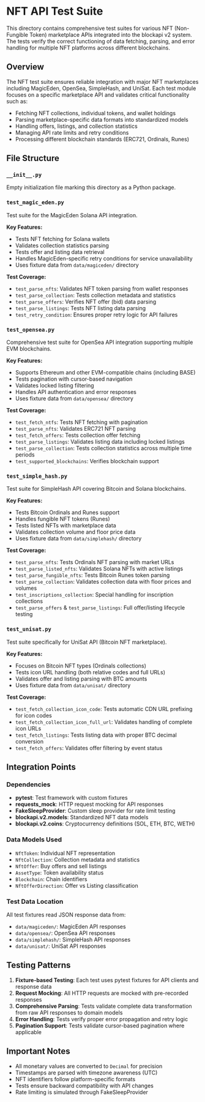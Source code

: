 # NFT API Test Suite

This directory contains comprehensive test suites for various NFT (Non-Fungible Token) marketplace APIs integrated into the blockapi v2 system. The tests verify the correct functioning of data fetching, parsing, and error handling for multiple NFT platforms across different blockchains.

## Overview

The NFT test suite ensures reliable integration with major NFT marketplaces including MagicEden, OpenSea, SimpleHash, and UniSat. Each test module focuses on a specific marketplace API and validates critical functionality such as:

- Fetching NFT collections, individual tokens, and wallet holdings
- Parsing marketplace-specific data formats into standardized models
- Handling offers, listings, and collection statistics
- Managing API rate limits and retry conditions
- Processing different blockchain standards (ERC721, Ordinals, Runes)

## File Structure

### `__init__.py`
Empty initialization file marking this directory as a Python package.

### `test_magic_eden.py`
Test suite for the MagicEden Solana API integration.

**Key Features:**
- Tests NFT fetching for Solana wallets
- Validates collection statistics parsing
- Tests offer and listing data retrieval
- Handles MagicEden-specific retry conditions for service unavailability
- Uses fixture data from `data/magiceden/` directory

**Test Coverage:**
- `test_parse_nfts`: Validates NFT token parsing from wallet responses
- `test_parse_collection`: Tests collection metadata and statistics
- `test_parse_offers`: Verifies NFT offer (bid) data parsing
- `test_parse_listings`: Tests NFT listing data parsing
- `test_retry_condition`: Ensures proper retry logic for API failures

### `test_opensea.py`
Comprehensive test suite for OpenSea API integration supporting multiple EVM blockchains.

**Key Features:**
- Supports Ethereum and other EVM-compatible chains (including BASE)
- Tests pagination with cursor-based navigation
- Validates locked listing filtering
- Handles API authentication and error responses
- Uses fixture data from `data/opensea/` directory

**Test Coverage:**
- `test_fetch_ntfs`: Tests NFT fetching with pagination
- `test_parse_nfts`: Validates ERC721 NFT parsing
- `test_fetch_offers`: Tests collection offer fetching
- `test_parse_listings`: Validates listing data including locked listings
- `test_parse_collection`: Tests collection statistics across multiple time periods
- `test_supported_blockchains`: Verifies blockchain support

### `test_simple_hash.py`
Test suite for SimpleHash API covering Bitcoin and Solana blockchains.

**Key Features:**
- Tests Bitcoin Ordinals and Runes support
- Handles fungible NFT tokens (Runes)
- Tests listed NFTs with marketplace data
- Validates collection volume and floor price data
- Uses fixture data from `data/simplehash/` directory

**Test Coverage:**
- `test_parse_nfts`: Tests Ordinals NFT parsing with market URLs
- `test_parse_listed_nfts`: Validates Solana NFTs with active listings
- `test_parse_fungible_nfts`: Tests Bitcoin Runes token parsing
- `test_parse_collection`: Validates collection data with floor prices and volumes
- `test_inscriptions_collection`: Special handling for inscription collections
- `test_parse_offers` & `test_parse_listings`: Full offer/listing lifecycle testing

### `test_unisat.py`
Test suite specifically for UniSat API (Bitcoin NFT marketplace).

**Key Features:**
- Focuses on Bitcoin NFT types (Ordinals collections)
- Tests icon URL handling (both relative codes and full URLs)
- Validates offer and listing parsing with BTC amounts
- Uses fixture data from `data/unisat/` directory

**Test Coverage:**
- `test_fetch_collection_icon_code`: Tests automatic CDN URL prefixing for icon codes
- `test_fetch_collection_icon_full_url`: Validates handling of complete icon URLs
- `test_fetch_listings`: Tests listing data with proper BTC decimal conversion
- `test_fetch_offers`: Validates offer filtering by event status

## Integration Points

### Dependencies
- **pytest**: Test framework with custom fixtures
- **requests_mock**: HTTP request mocking for API responses
- **FakeSleepProvider**: Custom sleep provider for rate limit testing
- **blockapi.v2.models**: Standardized NFT data models
- **blockapi.v2.coins**: Cryptocurrency definitions (SOL, ETH, BTC, WETH)

### Data Models Used
- `NftToken`: Individual NFT representation
- `NftCollection`: Collection metadata and statistics
- `NftOffer`: Buy offers and sell listings
- `AssetType`: Token availability status
- `Blockchain`: Chain identifiers
- `NftOfferDirection`: Offer vs Listing classification

### Test Data Location
All test fixtures read JSON response data from:
- `data/magiceden/`: MagicEden API responses
- `data/opensea/`: OpenSea API responses  
- `data/simplehash/`: SimpleHash API responses
- `data/unisat/`: UniSat API responses

## Testing Patterns

1. **Fixture-based Testing**: Each test uses pytest fixtures for API clients and response data
2. **Request Mocking**: All HTTP requests are mocked with pre-recorded responses
3. **Comprehensive Parsing**: Tests validate complete data transformation from raw API responses to domain models
4. **Error Handling**: Tests verify proper error propagation and retry logic
5. **Pagination Support**: Tests validate cursor-based pagination where applicable

## Important Notes

- All monetary values are converted to `Decimal` for precision
- Timestamps are parsed with timezone awareness (UTC)
- NFT identifiers follow platform-specific formats
- Tests ensure backward compatibility with API changes
- Rate limiting is simulated through FakeSleepProvider